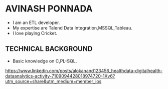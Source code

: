 # AVINASH PONNADA
- I am an ETL developer.
- My expertise are Talend Data Integration,MSSQL,Tableau.
- I love playing Cricket.
## TECHNICAL BACKGROUND
- Basic knowledge on C,PL-SQL.

https://www.linkedin.com/posts/alokanand123456_healthdata-digitalhealth-dataanalytics-activity-7109094428018974720-1Xv6?utm_source=share&utm_medium=member_ios